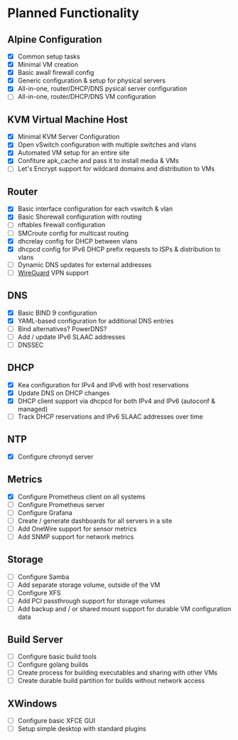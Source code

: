 # Planned Functionality

## Alpine Configuration
- [x] Common setup tasks
- [x] Minimal VM creation
- [x] Basic awall firewall config
- [x] Generic configuration & setup for physical servers
- [x] All-in-one, router/DHCP/DNS pysical server configuration
- [ ] All-in-one, router/DHCP/DNS VM configuration

## KVM Virtual Machine Host
- [x] Minimal KVM Server Configuration
- [x] Open vSwitch configuration with multiple switches and vlans
- [x] Automated VM setup for an entire site
- [x] Confiture apk_cache and pass it to install media & VMs
- [ ] Let's Encrypt support for wildcard domains and distribution to VMs

## Router
- [x] Basic interface configuration for each vswitch & vlan
- [x] Basic Shorewall configuration with routing
- [ ] nftables firewall configuration
- [ ] SMCroute config for multicast routing
- [x] dhcrelay config for DHCP between vlans
- [x] dhcpcd config for IPv6 DHCP prefix requests to ISPs & distribution to vlans
- [ ] Dynamic DNS updates for external addresses
- [ ] [WireGuard](https://www.wireguard.com/) VPN support

## DNS
- [x] Basic BIND 9 configuration
- [x] YAML-based configuration for additional DNS entries
- [ ] Bind alternatives? PowerDNS?
- [ ] Add / update IPv6 SLAAC addresses
- [ ] DNSSEC

## DHCP
- [x] Kea configuration for IPv4 and IPv6 with host reservations
- [x] Update DNS on DHCP changes
- [x] DHCP client support via dhcpcd for both IPv4 and IPv6 (autoconf & managed)
- [ ] Track DHCP reservations and IPv6 SLAAC addresses over time

## NTP
- [x] Configure chronyd server

## Metrics
- [x] Configure Prometheus client on all systems
- [ ] Configure Prometheus server
- [ ] Configure Grafana
- [ ] Create / generate dashboards for all servers in a site
- [ ] Add OneWire support for sensor metrics
- [ ] Add SNMP support for network metrics

## Storage
- [ ] Configure Samba
- [ ] Add separate storage volume, outside of the VM
- [ ] Configure XFS
- [ ] Add PCI passthrough support for storage volumes
- [ ] Add backup and / or shared mount support for durable VM configuration data

## Build Server
- [ ] Configure basic build tools
- [ ] Configure golang builds
- [ ] Create process for building executables and sharing with other VMs
- [ ] Create durable build partition for builds without network access

## XWindows
- [ ] Configure basic XFCE GUI
- [ ] Setup simple desktop with standard plugins